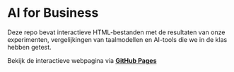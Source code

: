 # AI for Business

Deze repo bevat interactieve HTML-bestanden met de resultaten van onze experimenten, vergelijkingen van taalmodellen en AI-tools die we in de klas hebben getest.

Bekijk de interactieve webpagina via 
[**GitHub Pages**](https://elkeboonen.github.io/AfB/)
